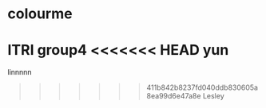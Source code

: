 # colourme
ITRI group4
<<<<<<< HEAD
yun
=======
linnnnn
>>>>>>> 411b842b8237fd040ddb830605a8ea99d6e47a8e
Lesley